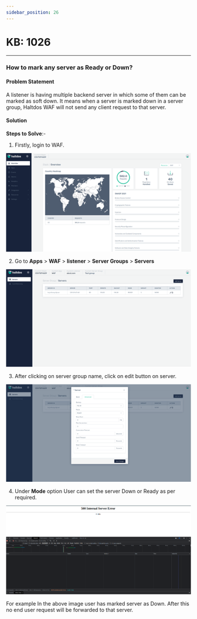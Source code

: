 ```yaml
---
sidebar_position: 26
---
```


# KB: 1026
-----------

### **How to mark any server as  Ready or Down?**

#### **Problem Statement**

A listener is having multiple backend server in which some of them can be marked as soft down. It means when a  server is marked down in a server group, Haltdos WAF will not send any client request to that server.

#### **Solution**

**Steps to Solve**:-

1. Firstly, login to WAF.

![kb-1026](/img/waf/v7/kb/overview_kb_1026_1.png)

2. Go to **Apps** > **WAF** > **listener** > **Server Groups** > **Servers**

![kb-1026](/img/waf/v7/kb/servers_kb_1026_2.png)

3. After clicking on server group name, click on edit button on server. 

![kb-1026](/img/waf/v7/kb/edit_servers_kb_1026_3.png)

4. Under **Mode** option User can set the server Down or Ready as per required.

![kb-1026](/img/waf/v6/kb/aaaa.png)

For example In the above image user has marked  server as Down. After this no end user request will be forwarded to that server.